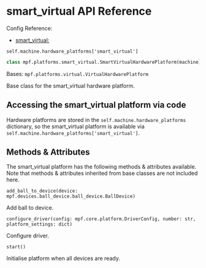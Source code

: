 # smart_virtual API Reference

Config Reference:

* [smart_virtual:](../../../config/smart_virtual.md)

`self.machine.hardware_platforms['smart_virtual']`

``` python
class mpf.platforms.smart_virtual.SmartVirtualHardwarePlatform(machine)
```

Bases: `mpf.platforms.virtual.VirtualHardwarePlatform`

Base class for the smart_virtual hardware platform.

## Accessing the smart_virtual platform via code

Hardware platforms are stored in the `self.machine.hardware_platforms` dictionary, so the smart_virtual platform is available via `self.machine.hardware_platforms['smart_virtual']`.

## Methods & Attributes

The smart_virtual platform has the following methods & attributes available. Note that methods & attributes inherited from base classes are not included here.

`add_ball_to_device(device: mpf.devices.ball_device.ball_device.BallDevice)`

Add ball to device.

`configure_driver(config: mpf.core.platform.DriverConfig, number: str, platform_settings: dict)`

Configure driver.

`start()`

Initialise platform when all devices are ready.

